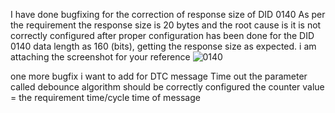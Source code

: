 I have done bugfixing for the correction of response size of DID 0140
As per the requirement the response size is 20 bytes and the root cause is it is not correctly configured 
after proper configuration has been done for the DID 0140 data length as 160 (bits), getting the response size as expected.
i am attaching the screenshot for your reference
![0140](https://user-images.githubusercontent.com/115889404/195998004-bc166ef9-7b22-403e-9f59-88d8dbaa56cd.JPG)

one more bugfix i want to add
for DTC message Time out the parameter called debounce algorithm should be correctly configured 
the counter value = the requirement time/cycle time of message 
